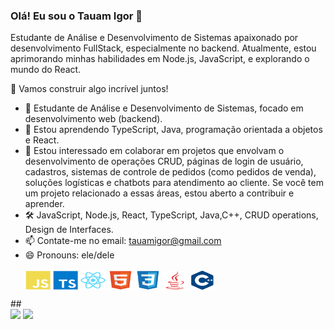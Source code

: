 ### Olá! Eu sou o Tauam Igor  👋

Estudante de Análise e Desenvolvimento de Sistemas apaixonado por desenvolvimento FullStack, especialmente no backend. Atualmente, estou aprimorando minhas habilidades em Node.js, JavaScript, e explorando o mundo do React.

🚀 Vamos construir algo incrível juntos!

- 🔭 Estudante de Análise e Desenvolvimento de Sistemas, focado em desenvolvimento web (backend).
- 🌱 Estou aprendendo TypeScript, Java, programação orientada a objetos e React.
- 👯 Estou interessado em colaborar em projetos que envolvam o desenvolvimento de operações CRUD, páginas de login de usuário, cadastros, sistemas de controle de pedidos (como pedidos de venda), soluções logísticas e chatbots para atendimento ao cliente. Se você tem um projeto relacionado a essas áreas, estou aberto a contribuir e aprender.
- 🛠️ JavaScript, Node.js, React, TypeScript, Java,C++, CRUD operations, Design de Interfaces.
- 📫 Contate-me no email: tauamigor@gmail.com
- 😄 Pronouns: ele/dele
  <div style="display: inline_block"><br>
  <img align="center" alt="IgorX-Js" height="30" width="40" src="https://raw.githubusercontent.com/devicons/devicon/master/icons/javascript/javascript-plain.svg">
  <img align="center" alt="IgorX-Ts" height="30" width="40" src="https://raw.githubusercontent.com/devicons/devicon/master/icons/typescript/typescript-plain.svg">
  <img align="center" alt="IgorX-React" height="30" width="40" src="https://raw.githubusercontent.com/devicons/devicon/master/icons/react/react-original.svg">
  <img align="center" alt="IgorX-HTML" height="30" width="40" src="https://raw.githubusercontent.com/devicons/devicon/master/icons/html5/html5-original.svg">
  <img align="center" alt="IgorX-CSS" height="30" width="40" src="https://raw.githubusercontent.com/devicons/devicon/master/icons/css3/css3-original.svg">
    <img align="center" alt="IgorX-Java" height="30" width="40" src="https://raw.githubusercontent.com/devicons/devicon/master/icons/java/java-plain.svg">
  <img align="center" alt="IgorX-Cpp" height="30" width="40" src="https://raw.githubusercontent.com/devicons/devicon/master/icons/cplusplus/cplusplus-plain.svg">
</div>
  ##
 
<div> 
  <a href="https://www.linkedin.com/in/tauam-igor/" target="_blank"><img src="https://img.shields.io/badge/-LinkedIn-%230077B5?style=for-the-badge&logo=linkedin&logoColor=white" target="_blank"></a> 
  <a href="https://mail.google.com/mail/u/0/#inbox" target="_blank"><img src="https://img.shields.io/badge/Gmail-D14836?style=for-the-badge&logo=gmail&logoColor=white" target="_blank"></a> 

  
</div>
